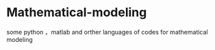 # Mathematical-modeling
some python ，matlab and orther languages of codes for mathematical modeling
